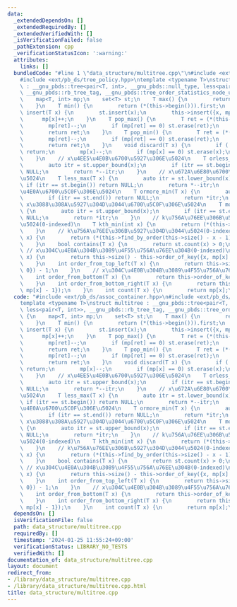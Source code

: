 ```yaml
---
data:
  _extendedDependsOn: []
  _extendedRequiredBy: []
  _extendedVerifiedWith: []
  _isVerificationFailed: false
  _pathExtension: cpp
  _verificationStatusIcon: ':warning:'
  attributes:
    links: []
  bundledCode: "#line 1 \"data_structure/multitree.cpp\"\n#include <ext/pb_ds/assoc_container.hpp>\n\
    #include <ext/pb_ds/tree_policy.hpp>\ntemplate <typename T>\nstruct multitree\
    \ : __gnu_pbds::tree<pair<T, int>, __gnu_pbds::null_type, less<pair<T, int>>,\
    \ __gnu_pbds::rb_tree_tag, __gnu_pbds::tree_order_statistics_node_update> {\n\
    \    map<T, int> mp;\n    set<T> st;\n    T max() {\n        return (*(this->rbegin())).first;\n\
    \    }\n    T min() {\n        return (*(this->begin())).first;\n    }\n    void\
    \ insert(T x) {\n        st.insert(x);\n        this->insert({x, mp[x]});\n  \
    \      mp[x]++;\n    }\n    T pop_max() {\n        T ret = (*(this->rbegin())).first;\n\
    \        mp[ret]--;\n        if (mp[ret] == 0) st.erase(ret);\n        this->erase(ret);\n\
    \        return ret;\n    }\n    T pop_min() {\n        T ret = (*(this->begin())).first;\n\
    \        mp[ret]--;\n        if (mp[ret] == 0) st.erase(ret);\n        this->erase(ret);\n\
    \        return ret;\n    }\n    void discard(T x) {\n        if (!this->contains(x))\
    \ return;\n        mp[x]--;\n        if (mp[x] == 0) st.erase(x);\n        this->erase(x);\n\
    \    }\n    // x\u4EE5\u4E0B\u6700\u5927\u306E\u5024\n    T orless_max(T x) {\n\
    \        auto itr = st.upper_bound(x);\n        if (itr == st.begin()) return\
    \ NULL;\n        return *--itr;\n    }\n    // x\u672A\u6E80\u6700\u5927\u306E\
    \u5024\n    T less_max(T x) {\n        auto itr = st.lower_bound(x);\n       \
    \ if (itr == st.begin()) return NULL;\n        return *--itr;\n    }\n    // x\u4EE5\
    \u4E0A\u6700\u5C0F\u306E\u5024\n    T ormore_min(T x) {\n        auto itr = st.lower_bound(x);\n\
    \        if (itr == st.end()) return NULL;\n        return *itr;\n    }\n    //\
    \ x\u3088\u308A\u5927\u304D\u3044\u6700\u5C0F\u306E\u5024\n    T more_min(T x)\
    \ {\n        auto itr = st.upper_bound(x);\n        if (itr == st.end()) return\
    \ NULL;\n        return *itr;\n    }\n    // k\u756A\u76EE\u306B\u5C0F\u3055\u3044\
    \u5024(0-indexed)\n    T kth_min(int x) {\n        return (*(this->find_by_order(x))).first;\n\
    \    }\n    // k\u756A\u76EE\u306B\u5927\u304D\u3044\u5024(0-indexed)\n    T kth_max(int\
    \ x) {\n        return (*(this->find_by_order(this->size() - x - 1))).first;\n\
    \    }\n    bool contains(T x) {\n        return st.count(x) > 0;\n    }\n   \
    \ // x\u304C\u4E0A\u304B\u3089\u4F55\u756A\u76EE\u304B(0-indexed)\n    int order_from_top(T\
    \ x) {\n        return this->size() - this->order_of_key({x, mp[x] - 1}) - 1;\n\
    \    }\n    int order_from_top_left(T x) {\n        return this->size() - this->order_of_key({x,\
    \ 0}) - 1;\n    }\n    // x\u304C\u4E0B\u304B\u3089\u4F55\u756A\u76EE\u304B(0-indexed)\n\
    \    int order_from_bottom(T x) {\n        return this->order_of_key({x, 0});\n\
    \    }\n    int order_from_bottom_right(T x) {\n        return this->order_of_key({x,\
    \ mp[x] - 1});\n    }\n    int count(T x) {\n        return mp[x];\n    }\n};\n"
  code: "#include <ext/pb_ds/assoc_container.hpp>\n#include <ext/pb_ds/tree_policy.hpp>\n\
    template <typename T>\nstruct multitree : __gnu_pbds::tree<pair<T, int>, __gnu_pbds::null_type,\
    \ less<pair<T, int>>, __gnu_pbds::rb_tree_tag, __gnu_pbds::tree_order_statistics_node_update>\
    \ {\n    map<T, int> mp;\n    set<T> st;\n    T max() {\n        return (*(this->rbegin())).first;\n\
    \    }\n    T min() {\n        return (*(this->begin())).first;\n    }\n    void\
    \ insert(T x) {\n        st.insert(x);\n        this->insert({x, mp[x]});\n  \
    \      mp[x]++;\n    }\n    T pop_max() {\n        T ret = (*(this->rbegin())).first;\n\
    \        mp[ret]--;\n        if (mp[ret] == 0) st.erase(ret);\n        this->erase(ret);\n\
    \        return ret;\n    }\n    T pop_min() {\n        T ret = (*(this->begin())).first;\n\
    \        mp[ret]--;\n        if (mp[ret] == 0) st.erase(ret);\n        this->erase(ret);\n\
    \        return ret;\n    }\n    void discard(T x) {\n        if (!this->contains(x))\
    \ return;\n        mp[x]--;\n        if (mp[x] == 0) st.erase(x);\n        this->erase(x);\n\
    \    }\n    // x\u4EE5\u4E0B\u6700\u5927\u306E\u5024\n    T orless_max(T x) {\n\
    \        auto itr = st.upper_bound(x);\n        if (itr == st.begin()) return\
    \ NULL;\n        return *--itr;\n    }\n    // x\u672A\u6E80\u6700\u5927\u306E\
    \u5024\n    T less_max(T x) {\n        auto itr = st.lower_bound(x);\n       \
    \ if (itr == st.begin()) return NULL;\n        return *--itr;\n    }\n    // x\u4EE5\
    \u4E0A\u6700\u5C0F\u306E\u5024\n    T ormore_min(T x) {\n        auto itr = st.lower_bound(x);\n\
    \        if (itr == st.end()) return NULL;\n        return *itr;\n    }\n    //\
    \ x\u3088\u308A\u5927\u304D\u3044\u6700\u5C0F\u306E\u5024\n    T more_min(T x)\
    \ {\n        auto itr = st.upper_bound(x);\n        if (itr == st.end()) return\
    \ NULL;\n        return *itr;\n    }\n    // k\u756A\u76EE\u306B\u5C0F\u3055\u3044\
    \u5024(0-indexed)\n    T kth_min(int x) {\n        return (*(this->find_by_order(x))).first;\n\
    \    }\n    // k\u756A\u76EE\u306B\u5927\u304D\u3044\u5024(0-indexed)\n    T kth_max(int\
    \ x) {\n        return (*(this->find_by_order(this->size() - x - 1))).first;\n\
    \    }\n    bool contains(T x) {\n        return st.count(x) > 0;\n    }\n   \
    \ // x\u304C\u4E0A\u304B\u3089\u4F55\u756A\u76EE\u304B(0-indexed)\n    int order_from_top(T\
    \ x) {\n        return this->size() - this->order_of_key({x, mp[x] - 1}) - 1;\n\
    \    }\n    int order_from_top_left(T x) {\n        return this->size() - this->order_of_key({x,\
    \ 0}) - 1;\n    }\n    // x\u304C\u4E0B\u304B\u3089\u4F55\u756A\u76EE\u304B(0-indexed)\n\
    \    int order_from_bottom(T x) {\n        return this->order_of_key({x, 0});\n\
    \    }\n    int order_from_bottom_right(T x) {\n        return this->order_of_key({x,\
    \ mp[x] - 1});\n    }\n    int count(T x) {\n        return mp[x];\n    }\n};\n"
  dependsOn: []
  isVerificationFile: false
  path: data_structure/multitree.cpp
  requiredBy: []
  timestamp: '2024-01-25 11:55:24+09:00'
  verificationStatus: LIBRARY_NO_TESTS
  verifiedWith: []
documentation_of: data_structure/multitree.cpp
layout: document
redirect_from:
- /library/data_structure/multitree.cpp
- /library/data_structure/multitree.cpp.html
title: data_structure/multitree.cpp
---
```

